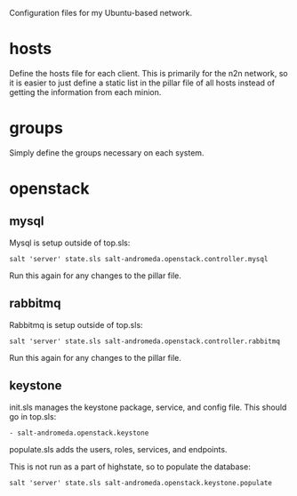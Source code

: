 Configuration files for my Ubuntu-based network.

hosts
=====
Define the hosts file for each client. This is primarily for the n2n network, so it is easier to just define a static list in the pillar file of all hosts instead of getting the information from each minion.

groups
======
Simply define the groups necessary on each system.

openstack
=========
mysql
-----
Mysql is setup outside of top.sls:

    salt 'server' state.sls salt-andromeda.openstack.controller.mysql

Run this again for any changes to the pillar file.

rabbitmq
--------
Rabbitmq is setup outside of top.sls:

    salt 'server' state.sls salt-andromeda.openstack.controller.rabbitmq

Run this again for any changes to the pillar file.

keystone
--------
init.sls manages the keystone package, service, and config file. This should go in top.sls:

    - salt-andromeda.openstack.keystone

populate.sls adds the users, roles, services, and endpoints.

This is not run as a part of highstate, so to populate the database:

    salt 'server' state.sls salt-andromeda.openstack.keystone.populate

